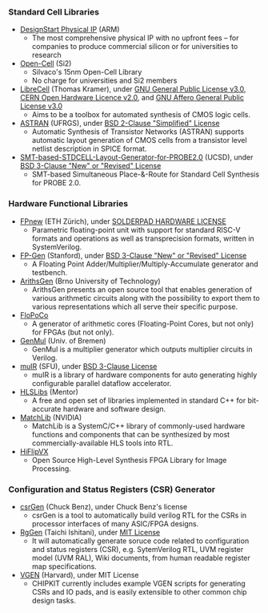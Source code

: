 ### Standard Cell Libraries
+ [DesignStart Physical IP](https://developer.arm.com/ip-products/designstart/physical-ip) (ARM)
  - The most comprehensive physical IP with no upfront fees – for companies to produce commercial silicon or for universities to research
+ [Open-Cell](http://www.si2.org/open-cell-library/) (Si2)
  - Silvaco's 15nm Open-Cell Library
  - No charge for universities and Si2 members
+ [LibreCell](https://codeberg.org/tok/librecell) (Thomas Kramer), under [GNU General Public License v3.0](https://codeberg.org/tok/librecell/src/branch/master/librecell-common/LICENSE), [CERN Open Hardware Licence v2.0](https://codeberg.org/tok/librecell/src/branch/master/librecell-layout/LICENCE), and [GNU Affero General Public License v3.0](https://codeberg.org/tok/librecell/src/branch/master/librecell-lib/LICENSE)
  - Aims to be a toolbox for automated synthesis of CMOS logic cells.
+ [ASTRAN](https://github.com/aziesemer/astran) (UFRGS), under [BSD 2-Clause "Simplified" License](https://github.com/aziesemer/astran/blob/master/LICENSE)
  - Automatic Synthesis of Transistor Networks (ASTRAN) supports automatic layout generation of CMOS cells from a transistor level netlist description in SPICE format.
+ [SMT-based-STDCELL-Layout-Generator-for-PROBE2.0](https://github.com/ckchengucsd/SMT-based-STDCELL-Layout-Generator-for-PROBE2.0) (UCSD), under [BSD 3-Clause "New" or "Revised" License](https://github.com/ckchengucsd/SMT-based-STDCELL-Layout-Generator-for-PROBE2.0/blob/master/LICENSE)
  - SMT-based Simultaneous Place-&-Route for Standard Cell Synthesis for PROBE 2.0.

### Hardware Functional Libraries
+ [FPnew](https://github.com/openhwgroup/cvfpu) (ETH Zürich), under [SOLDERPAD HARDWARE LICENSE](https://github.com/openhwgroup/cvfpu/blob/develop/LICENSE)
  - Parametric floating-point unit with support for standard RISC-V formats and operations as well as transprecision formats, written in SystemVerilog.
+ [FP-Gen](https://github.com/StanfordVLSI/FP-Gen) (Stanford), under [BSD 3-Clause "New" or "Revised" License](https://github.com/StanfordVLSI/FP-Gen/blob/master/LICENSE)
  - A Floating Point Adder/Multiplier/Multiply-Accumulate generator and testbench.
+ [ArithsGen](https://github.com/ehw-fit/ariths-gen) (Brno University of Technology)
  - ArithsGen presents an open source tool that enables generation of various arithmetic circuits along with the possibility to export them to various representations which all serve their specific purpose.
+ [FloPoCo](http://flopoco.gforge.inria.fr/)
  - A generator of arithmetic cores (Floating-Point Cores, but not only) for FPGAs (but not only).
+ [GenMul](https://github.com/amahzoon/genmul) (Univ. of Bremen)
  - GenMul is a multiplier generator which outputs multiplier circuits in Verilog.
+ [muIR](https://github.com/sfu-arch/muir-lib) (SFU), under [BSD 3-Clause License](https://github.com/sfu-arch/muir-lib/blob/master/LICENSE)
  - muIR is a library of hardware components for auto generating highly configurable parallel dataflow accelerator.
+ [HLSLibs](https://hlslibs.org/) (Mentor)
  - A free and open set of libraries implemented in standard C++ for bit-accurate hardware and software design.
+ [MatchLib](https://github.com/NVlabs/matchlib) (NVIDIA)
  - MatchLib is a SystemC/C++ library of commonly-used hardware functions and components that can be synthesized by most commercially-available HLS tools into RTL.
+ [HiFlipVX](https://github.com/TUD-ADS/HiFlipVX)
  - Open Source High-Level Synthesis FPGA Library for Image Processing.

### Configuration and Status Registers (CSR) Generator
+ [csrGen](http://asics.chuckbenz.com/csrGen) (Chuck Benz), under Chuck Benz's license
  - csrGen is a tool to automatically build verilog RTL for the CSRs in processor interfaces of many ASIC/FPGA designs.
+ [RgGen](https://github.com/rggen/rggen) (Taichi Ishitani), under [MIT License](https://github.com/rggen/rggen/blob/master/LICENSE)
  - It will automatically generate soruce code related to configuration and status registers (CSR), e.g. SytemVerilog RTL, UVM register model (UVM RAL), Wiki documents, from human readable register map specifications.
+ [VGEN](https://github.com/whatmough/CHIPKIT/tree/master/tools/vgen) (Harvard), under MIT License
  - CHIPKIT currently includes example VGEN scripts for generating CSRs and IO pads, and is easily extensible to other common chip design tasks.
